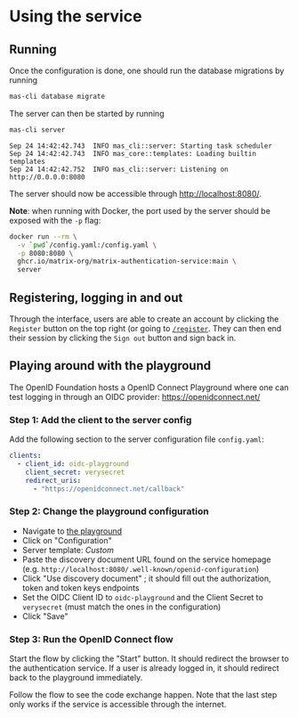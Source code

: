 # Using the service

## Running

Once the configuration is done, one should run the database migrations by running

```sh
mas-cli database migrate
```

The server can then be started by running

```sh
mas-cli server
```

```
Sep 24 14:42:42.743  INFO mas_cli::server: Starting task scheduler
Sep 24 14:42:42.743  INFO mas_core::templates: Loading builtin templates
Sep 24 14:42:42.752  INFO mas_cli::server: Listening on http://0.0.0.0:8080
```

The server should now be accessible through <http://localhost:8080/>.

**Note**: when running with Docker, the port used by the server should be exposed with the `-p` flag:

```sh
docker run --rm \
  -v `pwd`/config.yaml:/config.yaml \
  -p 8080:8080 \
  ghcr.io/matrix-org/matrix-authentication-service:main \
  server
```

## Registering, logging in and out

Through the interface, users are able to create an account by clicking the `Register` button on the top right (or going to [`/register`](http://localhost:8080/register).
They can then end their session by clicking the `Sign out` button and sign back in.

## Playing around with the playground

The OpenID Foundation hosts a OpenID Connect Playground where one can test logging in through an OIDC provider: https://openidconnect.net/

### Step 1: Add the client to the server config

Add the following section to the server configuration file `config.yaml`:

```yaml
clients:
  - client_id: oidc-playground
    client_secret: verysecret
    redirect_uris:
      - "https://openidconnect.net/callback"
```

### Step 2: Change the playground configuration

 - Navigate to [the playground](https://openidconnect.net/)
 - Click on "Configuration"
 - Server template: *Custom*
 - Paste the discovery document URL found on the service homepage (e.g. `http://localhost:8080/.well-known/openid-configuration`)
 - Click "Use discovery document" ; it should fill out the authorization, token and token keys endpoints
 - Set the OIDC Client ID to `oidc-playground` and the Client Secret to `verysecret` (must match the ones in the configuration)
 - Click "Save"

### Step 3: Run the OpenID Connect flow

Start the flow by clicking the "Start" button.
It should redirect the browser to the authentication service.
If a user is already logged in, it should redirect back to the playground immediately.

Follow the flow to see the code exchange happen.
Note that the last step only works if the service is accessible through the internet.
